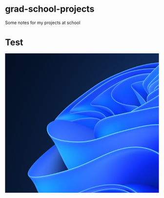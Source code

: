 # grad-school-projects
Some notes for my projects at school

# Test
![IMG-20231207163304775](__attachments/IMG-20231207163304775.png)

